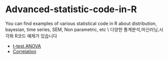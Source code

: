 # Advanced-statistic-code-in-R
You can find  examples of various statistical code in R about distribution, bayesian, time series, SEM, Non parametric, etc \ 
다양한 통계분석,머신러닝,시각화 R코드 예제가 있습니다


- [t-test,ANOVA](https://github.com/kim-taehee/Advanced-statistic-code-in-R/blob/master/t-test%20%26%20ANOVA)
- [Correlation](https://github.com/kim-taehee/Advanced-statistic-code-in-R/blob/master/cor.R)
